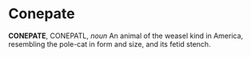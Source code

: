 # Conepate

**CONEPATE**, CONEPATL, _noun_ An animal of the weasel kind in America, resembling the pole-cat in form and size, and its fetid stench.